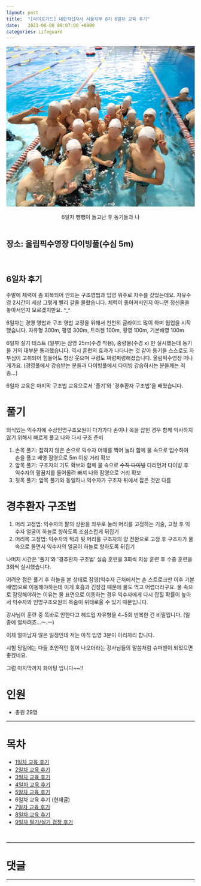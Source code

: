 ```yaml
---
layout: post
title:  "[라이프가드] 대한적십자사 서울지부 8기 6일차 교육 후기"
date:   2023-08-08 09:07:00 +0900
categories: Lifeguard
---
```


![6일차 뺑뺑이 돌고난 후 동기들과 나](https://github.com/neoroman/neoroman.github.io/raw/main/_images/lifeguard/Lifeguard-day6.jpg)
<center>6일차 뺑뺑이 돌고난 후 동기들과 나</center>

<BR />

## 장소: 올림픽수영장 다이빙풀(수심 5m)

<BR />

## 6일차 후기
주말에 체력이 좀 회복되어 안되는 구조영법과 입영 위주로 자수를 갔었는데요.
자유수영 2시간이 세상 그렇게 빨리 갈줄 몰랐습니다.
체력이 좋아져서인지 아니면 정신줄을 놓아서인지 모르겠지만요. ^_^

6일차는 경영 영법과 구조 영법 교정을 위해서 천천히 글라이드 많이 하며 웝업을 시작했습니다.
자유형 300m, 평영 300m, 트러젠 100m, 횡영 100m, 기본배영 100m

6일차 실기 테스트 (일부)는 잠영 25m(수경 착용), 중량물(수경 x) 만 실시했는데 동기들 거의 대부분 통과했습니다.
역시 훈련의 효과가 나타나는 것 같아 동기들 스스로도 자부심이 고취되어 힘들어도 항상 웃으며 구령도 쩌렁쩌렁해졌습니다.
올림픽수영장 떠나게가요. (경영풀에서 강습받는 분들과 다이빙풀에서 다이빙 강습하시는 분들께는 죄송...)

6일차 교육은 마지막 구조법 교육으로서 '풀기'와 '경추환자 구조법'을 배웠습니다.

# 풀기
의식있는 익수자에 수상인명구조요원이 다가가다 손이나 목을 잡힌 경우 함께 익사하지 않기 위해서 빠르게 풀고 나와 다시 구조 준비
1. 손목 풀기: 잡히지 않은 손으로 익수자 어깨를 찍어 눌러 함께 물 속으로 입수하여 손을 풀고 배영 잠영으로 5m 이상 거리 확보
2. 앞목 풀기: 구조자의 기도 확보와 함께 물 속으로 ~~수직 다이빙~~ 다리먼저 다이빙 후 익수자의 팔꿈치를 들어올려 빠져 나와 잠영으로 거리 확보
3. 뒷목 풀기: 앞목 풀기와 동일하나 익수자가 구조자 뒤에서 잡은 것만 다름

# 경추환자 구조법
1. 머리 고정법: 익수자의 팔의 상완을 좌우로 눌러 머리를 고정하는 기술, 고정 후 익수자 얼굴이 하늘로 향하도록 조심스럽게 뒤집기
2. 머리목 고정법: 익수자의 턱과 뒷 머리를 구조자의 양 전완으로 고정 후 구조자가 물속으로 돌면서 익수자의 얼굴이 하늘로 향하도록 뒤집기

나머지 시간은 '풀기'와 '경추환자 구조법' 실습 훈련을 3회씩 지상 훈련 후 수중 훈련을 3회씩 실시했습니다.

어려운 점은 풀기 후 하늘을 본 상태로 잠영(익수자 근처에서는 손 스트로크만 이후 기본 배영)으로 이동해야하는데
이게 호흡과 긴장감 때문에 물도 먹고 어렵더라구요.
물 속으로 잠영해야하는 이유는 물 표면으로 이동하는 경우 익수자에게 다시 잡힐 확률이 높아서
익수자와 인명구조요원의 목숨이 위태로울 수 있기 때문입니다.

강사님이 훈련 중 똑바로 안한다고 헤드업 자유형을 4~5회 반복한 건 비밀입니다. (일종에 얼차려죠...ㅡ.ㅡ)

이제 얼마남지 않은 일정인데 저는 아직 입영 3분이 아리까리 합니다.

시험 당일에는 다들 초인적인 힘이 나오더라는 강사님들의 말씀처럼 슈퍼맨이 되었으면 좋겠네요.

그럼 마지막까지 화이팅 입니다~~!!




# 인원
 - 총원 29명


---
# 목차
- [1일차 교육 후기][day-1]
- [2일차 교육 후기][day-2]
- [3일차 교육 후기][day-3]
- [4일차 교육 후기][day-4]
- [5일차 교육 후기][day-5]
- 6일차 교육 후기 (현재글)
- [7일차 교육 후기][day-7]
- [8일차 교육 후기][day-8]
- [9일차 필기/실기 검정 후기][day-9]


<BR />

---

# 댓글
<script src="https://utteranc.es/client.js"
        repo="neoroman/neoroman.github.io"
        issue-term="pathname"
        label="utterances"
        theme="github-light"
        crossorigin="anonymous"
        async>
</script>

---

[day-1]: /RedCross-Lifeguard-day1
[day-2]: /RedCross-Lifeguard-day2
[day-3]: /RedCross-Lifeguard-day3
[day-4]: /RedCross-Lifeguard-day4
[day-5]: /RedCross-Lifeguard-day5
[day-6]: /RedCross-Lifeguard-day6
[day-7]: /RedCross-Lifeguard-day7
[day-8]: /RedCross-Lifeguard-day8
[day-9]: /RedCross-Lifeguard-day9
